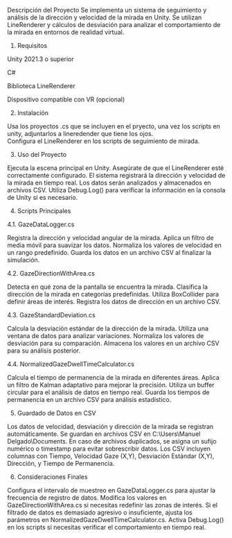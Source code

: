 Descripción del Proyecto
Se implementa un sistema de seguimiento y análisis de la dirección y velocidad de la mirada en Unity. Se utilizan LineRenderer y cálculos de desviación para analizar el comportamiento de la mirada en entornos de realidad virtual.

1. Requisitos

Unity 2021.3 o superior

C#

Biblioteca LineRenderer

Dispositivo compatible con VR (opcional)

2. Instalación

Usa los proyectos .cs que se incluyen en el pryecto, una vez los scripts en unity, adjuntarlos a lineredender que tiene los ojos.  
Configura el LineRenderer en los scripts de seguimiento de mirada.

3. Uso del Proyecto

Ejecuta la escena principal en Unity.
Asegúrate de que el LineRenderer esté correctamente configurado.
El sistema registrará la dirección y velocidad de la mirada en tiempo real.
Los datos serán analizados y almacenados en archivos CSV.
Utiliza Debug.Log() para verificar la información en la consola de Unity si es necesario.

4. Scripts Principales

4.1. GazeDataLogger.cs

Registra la dirección y velocidad angular de la mirada.
Aplica un filtro de media móvil para suavizar los datos.
Normaliza los valores de velocidad en un rango predefinido.
Guarda los datos en un archivo CSV al finalizar la simulación.

4.2. GazeDirectionWithArea.cs

Detecta en qué zona de la pantalla se encuentra la mirada.
Clasifica la dirección de la mirada en categorías predefinidas.
Utiliza BoxCollider para definir áreas de interés.
Registra los datos de dirección en un archivo CSV.

4.3. GazeStandardDeviation.cs

Calcula la desviación estándar de la dirección de la mirada.
Utiliza una ventana de datos para analizar variaciones.
Normaliza los valores de desviación para su comparación.
Almacena los valores en un archivo CSV para su análisis posterior.

4.4. NormalizedGazeDwellTimeCalculator.cs

Calcula el tiempo de permanencia de la mirada en diferentes áreas.
Aplica un filtro de Kalman adaptativo para mejorar la precisión.
Utiliza un buffer circular para el análisis de datos en tiempo real.
Guarda los tiempos de permanencia en un archivo CSV para análisis estadístico.

5. Guardado de Datos en CSV

Los datos de velocidad, desviación y dirección de la mirada se registran automáticamente.
Se guardan en archivos CSV en C:\Users\Manuel Delgado\Documents.
En caso de archivos duplicados, se asigna un sufijo numérico o timestamp para evitar sobrescribir datos.
Los CSV incluyen columnas con Tiempo, Velocidad Gaze (X,Y), Desviación Estándar (X,Y), Dirección, y Tiempo de Permanencia.

6. Consideraciones Finales

Configura el intervalo de muestreo en GazeDataLogger.cs para ajustar la frecuencia de registro de datos.
Modifica los valores en GazeDirectionWithArea.cs si necesitas redefinir las zonas de interés.
Si el filtrado de datos es demasiado agresivo o insuficiente, ajusta los parámetros en NormalizedGazeDwellTimeCalculator.cs.
Activa Debug.Log() en los scripts si necesitas verificar el comportamiento en tiempo real.

